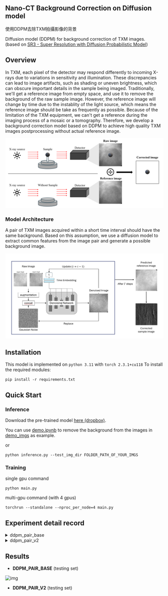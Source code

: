 ## Nano-CT Background Correction on Diffusion model

使用DDPM去除TXM拍攝影像的背景  

Diffusion model (DDPM) for background correction of TXM images.  
(based on [SR3 - Super Resolution with Diffusion Probabilistic Model](https://github.com/novwaul/SR3))

## Overview  

In TXM, each pixel of the detector may respond differently to incoming X-rays due to variations in sensitivity and illumination. These discrepancies can lead to image artifacts, such as shading or uneven brightness, which can obscure important details in the sample being imaged. Traditionally, we'll get a reference image from empty space, and use it to remove the background of the raw sample image. However, the reference image will change by time due to the instablity of the light source, which means the reference image should be take as frequently as possible. Because of the limitation of the TXM equipment, we can't get a reference during the imaging process of a mosaic or a tomography. Therefore, we develop a background correction model based on DDPM to achieve high quality TXM images postprocessing without actual reference image.  

![img](figs/background_correction.png)

### Model Architecture 

A pair of TXM images acquired within a short time interval should have the same background. Based on this assumption, we use a diffusion model to extract common features from the image pair and generate a possible background image.

![img](figs/architecture.png)

## Installation  

This model is implemented on `python 3.11` with `torch 2.3.1+cu118` 
To install the required modules:  
```
pip install -r requirements.txt
```

## Quick Start  

### Inference

Download the pre-trained model [here (dropbox)](https://www.dropbox.com/scl/fo/ctko74fgzwyy3de2kk1u2/AM5oMW5wIejuuSTKW3jLjd8?rlkey=kkszxmw0zoi3e8xz4c9ccpdgz&st=tu9xwpxt&dl=0).

You can use [demo.ipynb](demo.ipynb) to remove the background from the images in [demo_imgs](demo_imgs) as example. 

or  
```
python inference.py --test_img_dir FOLDER_PATH_OF_YOUR_IMGS
```

### Training

single gpu command
```
python main.py
```

multi-gpu command (with 4 gpus) 
```
torchrun --standalone --nproc_per_node=4 main.py
```

## Experiment detail record  

<details>
<summary>ddpm_pair_base</summary>
<br>模型結構使用較高的channels數及較低的深度，DDPM的參數則用原論文的設定。
</details>

<details>
<summary>ddpm_pair_v2</summary>
<br>增加了模型深度並砍了channel數，減少了self-attention的計算負擔，並維持跟`ddpm_pair_base`同等的預測能力
</details>

## Results

* **DDPM_PAIR_BASE** (testing set)  
  
![img](figs/ddpm_pair_base.png)

* **DDPM_PAIR_V2** (testing set)  